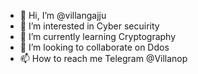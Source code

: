 - 👋 Hi, I’m @villangajju
- 👀 I’m interested in Cyber secuirity 
- 🌱 I’m currently learning Cryptography
- 💞️ I’m looking to collaborate on Ddos
- 📫 How to reach me Telegram @Villanop

<!---
villangajju/villangajju is a ✨ special ✨ repository because its `README.md` (this file) appears on your GitHub profile.
You can click the Preview link to take a look at your changes.
--->

